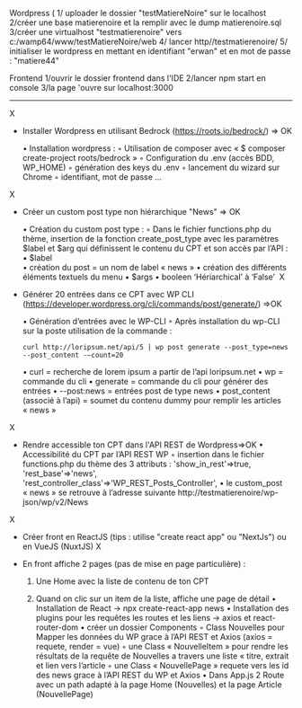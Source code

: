 Wordpress (
1/ uploader le dossier "testMatiereNoire" sur le localhost
2/créer une base matierenoire et la remplir avec le dump matierenoire.sql
3/créer une virtualhost "testmatierenoire" vers c:/wamp64/www/testMatiereNoire/web
4/ lancer http//testmatierenoire/
5/ initialiser le wordpress en mettant en identifiant "erwan" et en  mot de passe : "matiere44"

Frontend
1/ouvrir le dossier frontend dans l'IDE 
2/lancer npm start en console
3/la page 'ouvre sur localhost:3000


------------------------------------------------------------------------------------------

X
- Installer Wordpress en utilisant Bedrock (https://roots.io/bedrock/) => OK

    • Installation wordpress : 
        ◦ Utilisation de composer avec  « $ composer create-project roots/bedrock »
        ◦ Configuration du .env (accès BDD, WP_HOME)
        ◦ génération des keys du .env
        ◦ lancement du wizard sur Chrome 
        ◦ identifiant, mot de passe … 
          
X
- Créer un custom post type non hiérarchique "News" => OK

    • Création du custom post type : 
        ◦ Dans le fichier functions.php du thème, insertion de la fonction create_post_type avec les paramètres $label et $arg qui définissent le contenu du CPT et son accès par l’API : 
            ▪ $label	
                • création du post = un nom de label « news »
                • création des différents éléments textuels du menu 
            ▪ $args
                • booleen ‘Hériarchical’ à ‘False’ 
X
- Générer 20 entrées dans ce CPT avec WP CLI (https://developer.wordpress.org/cli/commands/post/generate/) =>OK

    • Génération d’entrées avec le  WP-CLI
        ◦ Après installation du wp-CLI sur la poste utilisation de la commande : 
          
      curl http://loripsum.net/api/5 | wp post generate --post_type=news  --post_content -–count=20
      
    • curl = recherche de lorem ipsum a partir de l’api loripsum.net
    • wp = commande du cli 
    • generate = commande du cli pour générer des entrées
    • --post:news = entrées post de type news 
    • post_content (associé à l’api) = soumet du contenu dummy pour remplir les 	articles « news »
      
X
- Rendre accessible ton CPT dans l'API REST de Wordpress=>OK
    • Accessibilité du CPT par  l’API REST WP
        ◦ insertion dans le fichier functions.php du thème  des 3 attributs :
             'show_in_rest'=>true,
              'rest_base'=>'news',
                      'rest_controller_class'=>'WP_REST_Posts_Controller',
    • le custom_post « news » se retrouve à l’adresse suivante 
http://testmatierenoire/wp-json/wp/v2/News 




X
- Créer front en ReactJS (tips : utilise "create react app" ou "NextJs") ou en VueJS (NuxtJS)
X
- En front affiche 2 pages (pas de mise en page particulière) : 

   1. Une Home avec la liste de contenu de ton CPT 

   2. Quand on clic sur un item de la liste, affiche une page de détail
    • Installation de  React → npx create-react-app news
    • Installation des plugins pour les requêtes les routes et les liens → axios et react-router-dom
    • créer un dossier Components 
        ◦ Class Nouvelles pour  Mapper  les données du WP grace à l’API REST et Axios  (axios = requete, render = vue)
        ◦ une Class  « NouvelleItem » pour rendre les résultats de la requête de Nouvelles a travers une liste « titre, extrait et lien vers l’article
        ◦ une Class « NouvellePage » requete vers les id des news grace à l’API REST du WP et Axios
    • Dans App.js 2 Route avec un path adapté à la page Home (Nouvelles) et la page Article (NouvellePage)

